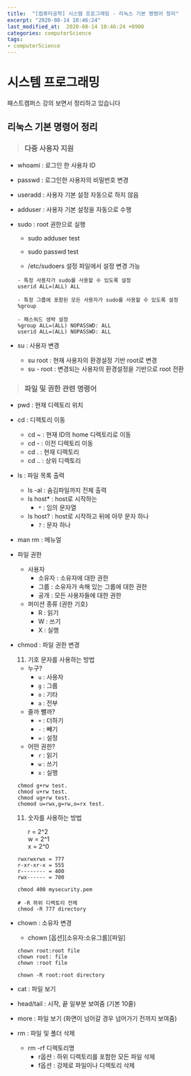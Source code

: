 ```yaml
---
title:  "[컴퓨터공학] 시스템 프로그래밍 - 리눅스 기본 명령어 정리"
excerpt: "2020-08-14 10:46:24"
last_modified_at:  2020-08-14 10:46:24 +0900
categories: computerScience
tags:
- computerScience
---
```


# 시스템 프로그래밍  

패스트캠퍼스 강의 보면서 정리하고 있습니다  


## 리눅스 기본 명령어 정리  

>### 다중 사용자 지원  

- whoami : 로그인 한 사용자 ID  
- passwd : 로그인한 사용자의 비밀번호 변경  
- useradd : 사용자 기본 설정 자동으로 하지 않음  
- adduser : 사용자 기본 설정을 자동으로 수행  


- sudo : root 권한으로 실행  
  - sudo adduser test  
  - sudo passwd test  


  - /etc/sudoers 설정 파일에서 설정 변경 가능  

  ```
  - 특정 사용자가 sudo를 사용할 수 있도록 설정  
  userid ALL=(ALL) ALL  

  - 특정 그룹에 포함된 모든 사용자가 sudo를 사용할 수 있도록 설정  
  %group  

  - 패스워드 생략 설정  
  %group ALL=(ALL) NOPASSWD: ALL  
  userid ALL=(ALL) NOPASSWD: ALL  
  ```


- su : 사용자 변경  
  - su root : 현재 사용자의 환경설정 기반 root로 변경  
  - su - root : 변경되는 사용자의 환경설정을 기반으로 root 전환  


>### 파일 및 권한 관련 명령어  

- pwd : 현재 디렉토리 위치  
- cd : 디렉토리 이동  
  - cd ~ : 현재 ID의 home 디렉토리로 이동  
  - cd - : 이전 디렉토리 이동  
  - cd . : 현재 디렉토리  
  - cd .. : 상위 디렉토리  


- ls : 파일 목록 출력  
  - ls -al : 숨김파일까지 전체 출력  
  - ls host* : host로 시작하는  
    - `*` : 임의 문자열  
  - ls host? : host로 시작하고 뒤에 아무 문자 하나  
    - `?` : 문자 하나  


- man rm : 메뉴얼  


- 파일 권한  
  - 사용자  
    - 소유자 : 소유자에 대한 권한  
    - 그룹 : 소유자가 속해 있는 그룹에 대한 권한  
    - 공개 : 모든 사용자들에 대한 권한  
  - 퍼미션 종류 (권한 기호)  
    - R : 읽기  
    - W : 쓰기  
    - X : 실행  


- chmod : 파일 권한 변경  

  11. 기호 문자를 사용하는 방법  
  - 누구?  
    - `u` : 사용자  
    - `g` : 그룹  
    - `o` : 기타  
    - `a` : 전부  
  - 줄까 뺄까?  
    - `+` : 더하기  
    - `-` : 빼기  
    - `=` : 설정  
  - 어떤 권한?  
    - `r` : 읽기  
    - `w` : 쓰기  
    - `x` : 실행  

  ```
  chmod g+rw test.
  chmod u+rw test.
  chmod ug+rw test.
  chomod u=rwx,g=rw,o=rx test.
  ```

  11. 숫자를 사용하는 방법  

      r = 2^2  
      w = 2^1  
      x = 2^0  

    ```
    rwxrwxrwx = 777
    r-xr-xr-x = 555
    r-------- = 400
    rwx------ = 700
    ```
    ```
    chmod 400 mysecurity.pem
    ```
    ```
    # -R 하위 디렉토리 전체
    chmod -R 777 directory
    ```


- chown : 소유자 변경  
  - chown [옵션][소유자:소유그룹][파일]  

  ```
  chown root:root file
  chown root: file
  chown :root file

  chown -R root:root directory
  ```


- cat : 파일 보기  
- head/tail : 시작, 끝 일부분 보여줌 (기본 10줄)  
- more : 파일 보기 (화면이 넘어갈 경우 넘어가기 전까지 보여줌)  


- rm : 파일 및 폴더 삭제  
  - rm -rf 디렉토리명  
    - r옵션 : 하위 디렉토리를 포함한 모든 파일 삭제  
    - f옵션 : 강제로 파일이나 디렉토리 삭제  

